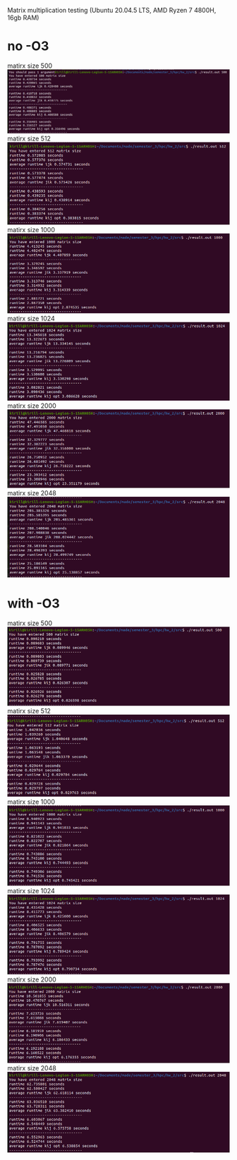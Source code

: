Matrix multiplication testing (Ubuntu 20.04.5 LTS, AMD Ryzen 7 4800H, 16gb RAM)
# no -O3 
matirx size 500  <br />
![matirx size 500](https://github.com/KirillTkachev/made_hpc/blob/main/hw_2/screenshots/500_no_opt.png?raw=true) <br />
matirx size 512 <br />
![matirx size 512](https://github.com/KirillTkachev/made_hpc/blob/main/hw_2/screenshots/512_no_opt.png?raw=true) <br />
matirx size 1000 <br />
![matirx size 1000](https://github.com/KirillTkachev/made_hpc/blob/main/hw_2/screenshots/1000_no_opt.png?raw=true) <br />
matirx size 1024 <br />
![matirx size 1024](https://github.com/KirillTkachev/made_hpc/blob/main/hw_2/screenshots/1024_no_opt.png?raw=true) <br />
matirx size 2000 <br />
![matirx size 2000](https://github.com/KirillTkachev/made_hpc/blob/main/hw_2/screenshots/2000_no_opt.png?raw=true) <br />
matirx size 2048 <br />
![matirx size 2048](https://github.com/KirillTkachev/made_hpc/blob/main/hw_2/screenshots/2048_no_opt.png?raw=true) <br />

# with -O3
matirx size 500  <br />
![matirx size 500](https://github.com/KirillTkachev/made_hpc/blob/main/hw_2/screenshots/500_opt.png?raw=true) <br />
matirx size 512  <br />
![matirx size 512](https://github.com/KirillTkachev/made_hpc/blob/main/hw_2/screenshots/512_opt.png?raw=true) <br />
matirx size 1000  <br />
![matirx size 1000](https://github.com/KirillTkachev/made_hpc/blob/main/hw_2/screenshots/1000_opt.png?raw=true) <br />
matirx size 1024  <br />
![matirx size 1024](https://github.com/KirillTkachev/made_hpc/blob/main/hw_2/screenshots/1024_opt.png?raw=true) <br />
matirx size 2000  <br />
![matirx size 2000](https://github.com/KirillTkachev/made_hpc/blob/main/hw_2/screenshots/2000_opt.png?raw=true) <br />
matirx size 2048  <br />
![matirx size 2048](https://github.com/KirillTkachev/made_hpc/blob/main/hw_2/screenshots/2048_opt.png?raw=true) <br />
